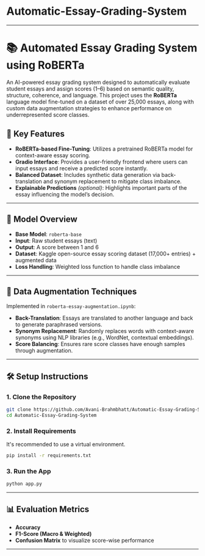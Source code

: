 # Automatic-Essay-Grading-System

---

# 📚 Automated Essay Grading System using RoBERTa

An AI-powered essay grading system designed to automatically evaluate student essays and assign scores (1–6) based on semantic quality, structure, coherence, and language. This project uses the **RoBERTa** language model fine-tuned on a dataset of over 25,000 essays, along with custom data augmentation strategies to enhance performance on underrepresented score classes.

## 🚀 Key Features

- **RoBERTa-based Fine-Tuning**: Utilizes a pretrained RoBERTa model for context-aware essay scoring.
- **Gradio Interface**: Provides a user-friendly frontend where users can input essays and receive a predicted score instantly.
- **Balanced Dataset**: Includes synthetic data generation via back-translation and synonym replacement to mitigate class imbalance.
- **Explainable Predictions** *(optional)*: Highlights important parts of the essay influencing the model’s decision.

---

## 🧠 Model Overview

- **Base Model**: `roberta-base`
- **Input**: Raw student essays (text)
- **Output**: A score between 1 and 6
- **Dataset**: Kaggle open-source essay scoring dataset (17,000+ entries) + augmented data
- **Loss Handling**: Weighted loss function to handle class imbalance

---

## 🧪 Data Augmentation Techniques

Implemented in `roberta-essay-augmentation.ipynb`:
- **Back-Translation**: Essays are translated to another language and back to generate paraphrased versions.
- **Synonym Replacement**: Randomly replaces words with context-aware synonyms using NLP libraries (e.g., WordNet, contextual embeddings).
- **Score Balancing**: Ensures rare score classes have enough samples through augmentation.

---
## 🛠️ Setup Instructions

### 1. Clone the Repository

```bash
git clone https://github.com/Avani-Brahmbhatt/Automatic-Essay-Grading-System.git
cd Automatic-Essay-Grading-System
```
### 2. Install Requirements

It's recommended to use a virtual environment.

```bash
pip install -r requirements.txt
```

### 3. Run the App

```bash
python app.py
```

---

## 📊 Evaluation Metrics

- **Accuracy**
- **F1-Score (Macro & Weighted)**
- **Confusion Matrix** to visualize score-wise performance

---
